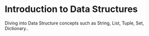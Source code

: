 # Introduction to Data Structures
Diving into Data Structure concepts such as String, List, Tuple, Set, Dictionary..
